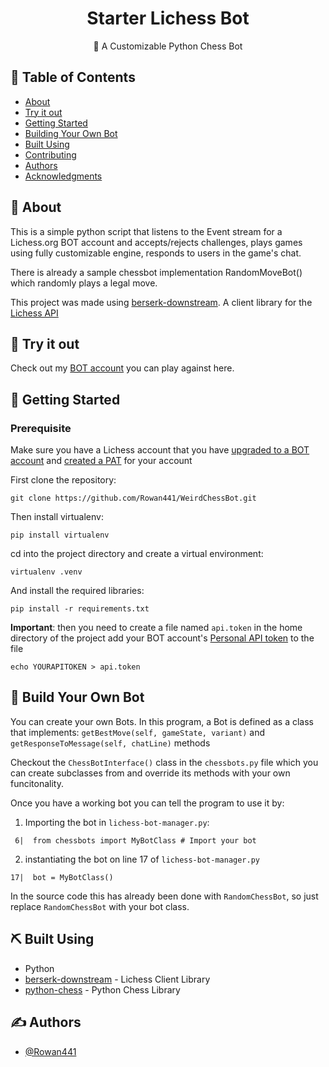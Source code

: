 
<h1 align="center">Starter Lichess Bot </h3>

<p align="center"> 🤖 A Customizable Python Chess Bot
    <br> 
</p>

## 📝 Table of Contents

- [About](#about)
- [Try it out](#try)
- [Getting Started](#getting_started)
- [Building Your Own Bot](#build_your_own)
- [Built Using](#built_using)
- [Contributing](../CONTRIBUTING.md)
- [Authors](#authors)
- [Acknowledgments](#acknowledgement)

## 🧐 About <a name = "about"></a>

This is a simple python script that listens to the Event stream for a Lichess.org BOT account and accepts/rejects challenges, plays games using fully customizable engine, responds to users in the game's chat.

There is already a sample chessbot implementation RandomMoveBot() which randomly plays a legal move.

This project was made using [berserk-downstream](https://github.com/ZackClements/berserk). A client library for the [Lichess API](https://lichess.org/api)

## 🎈 Try it out <a name = "try"></a>

Check out my [BOT account](https://lichess.org/@/WeirdChessBot) you can play against here.

## 🏁 Getting Started <a name = "getting_started"></a>

### Prerequisite 

Make sure you have a Lichess account that you have [upgraded to a BOT account](https://lichess.org/api#operation/botAccountUpgrade) and [created a PAT](https://lichess.org/account/oauth/token) for your account

First clone the repository:

```
git clone https://github.com/Rowan441/WeirdChessBot.git
```

Then install virtualenv:
```
pip install virtualenv
```

cd into the project directory and create a virtual environment:
```
virtualenv .venv
```

And install the required libraries:
```
pip install -r requirements.txt
```

**Important**: then you need to create a file named `api.token` in the home directory of the project add your BOT account's [Personal API token](https://lichess.org/account/oauth/token) to the file

```
echo YOURAPITOKEN > api.token
```

## 🔨 Build Your Own Bot <a name = "build_your_own"></a>

You can create your own Bots. In this program, a Bot is defined as a class that implements: `getBestMove(self, gameState, variant)` and `getResponseToMessage(self, chatLine)` methods

Checkout the `ChessBotInterface()` class in the `chessbots.py` file which you can create subclasses from and override its methods with your own funcitonality.

Once you have a working bot you can tell the program to use it by:
1. Importing the bot in `lichess-bot-manager.py`:
```
 6|  from chessbots import MyBotClass # Import your bot
```
2. instantiating the bot on line 17 of `lichess-bot-manager.py`
```
17|  bot = MyBotClass()
```
In the source code this has already been done with `RandomChessBot`, so just replace `RandomChessBot` with your bot class.

## ⛏️ Built Using <a name = "built_using"></a>

- Python
- [berserk-downstream](https://github.com/ZackClements/berserk) - Lichess Client Library 
- [python-chess](https://python-chess.readthedocs.io/en/latest/) - Python Chess Library

## ✍️ Authors <a name = "authors"></a>

- [@Rowan441](https://github.com/Rowan441)
